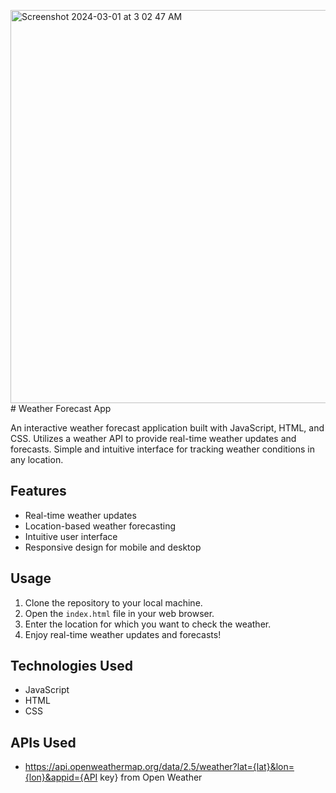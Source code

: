 <img width="629" alt="Screenshot 2024-03-01 at 3 02 47 AM" src="https://github.com/Vishaldadwal10/weather-forecast-app/assets/92011329/2e61cf98-1625-420d-967b-b3baf8516bbf"># Weather Forecast App

An interactive weather forecast application built with JavaScript, HTML, and CSS. Utilizes a weather API to provide real-time weather updates and forecasts. Simple and intuitive interface for tracking weather conditions in any location.

## Features

- Real-time weather updates
- Location-based weather forecasting
- Intuitive user interface
- Responsive design for mobile and desktop

## Usage

1. Clone the repository to your local machine.
2. Open the `index.html` file in your web browser.
3. Enter the location for which you want to check the weather.
4. Enjoy real-time weather updates and forecasts!

## Technologies Used

- JavaScript
- HTML
- CSS

## APIs Used

- https://api.openweathermap.org/data/2.5/weather?lat={lat}&lon={lon}&appid={API key} from Open Weather 






